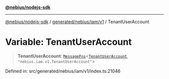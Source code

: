 [**@nebius/nodejs-sdk**](../../../../../README.md)

---

[@nebius/nodejs-sdk](../../../../../README.md) / [generated/nebius/iam/v1](../README.md) / TenantUserAccount

# Variable: TenantUserAccount

> **TenantUserAccount**: [`MessageFns`](../../../../../runtime/protos/core/interfaces/MessageFns.md)\<[`TenantUserAccount`](../interfaces/TenantUserAccount.md), `"nebius.iam.v1.TenantUserAccount"`\>

Defined in: src/generated/nebius/iam/v1/index.ts:21046
